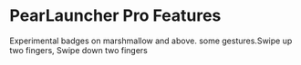 # PearLauncher Pro Features
Experimental badges on marshmallow and above.
some gestures.Swipe up two fingers, Swipe down two fingers
